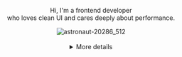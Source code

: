 <div align="center">
    <p>Hi, I'm a frontend developer  <br />
who loves clean UI and cares deeply about performance.</p>
    <img src="https://github.com/user-attachments/assets/4551ca5f-de17-400d-9f90-ea444c4d46d9" alt="astronaut-20286_512" />   
</div>

<br />    

<div align="center">
<details>
  <summary>More details</summary>
  
## Joonho Kim🌴🌞
<!-- ![Juno's GitHub stats](https://github-readme-stats.vercel.app/api?username=Louis-jk&show_icons=true&theme=cobalt2&hide_border=true&border_radius=0&bg_color=0D1117)   -->
<!-- [![Top Langs](https://github-readme-stats.vercel.app/api/top-langs/?username=Louis-jk&layout=compact)](https://github.com/Louis-jk/github-readme-stats)  -->
<!-- [![Top Langs](https://github-readme-stats.vercel.app/api/top-langs/?username=Louis-jk&langs_count=8)](https://github.com/Louis-jk/github-readme-stats) -->


## Skills🏄🏼‍♂️
<!-- ## Programming Languages & Platforms -->
### Most Used Language
![TypeScript](https://img.shields.io/badge/TypeScript-000000.svg?&style=for-the-badge&logo=TypeScript&logoColor=3178C6) 
![JavaScript](https://img.shields.io/badge/JavaScript-000000.svg?&style=for-the-badge&logo=JavaScript&logoColor=#F7DF1E)

 
### Front-End Tech: Main
![React](https://img.shields.io/badge/React-000.svg?&style=for-the-badge&logo=React&logoColor=61dafb)
![Next.js](https://img.shields.io/badge/Next.js-000000.svg?&style=for-the-badge&logo=Next.js&logoColor=white)
![PWA](https://img.shields.io/badge/pwa-000000.svg?&style=for-the-badge&logo=pwa&logoColor=5A0FC8)
![ReactNative](https://img.shields.io/badge/ReactNative-000.svg?&style=for-the-badge&logo=React&logoColor=61dafb)
![Electron](https://img.shields.io/badge/Electron-000.svg?&style=for-the-badge&logo=Electron&logoColor=a0ecfb)
![HTML5](https://img.shields.io/badge/HTML5-000.svg?&style=for-the-badge&logo=HTML5&logoColor=E34F26)
![CSS3](https://img.shields.io/badge/CSS3-000.svg?&style=for-the-badge&logo=CSS3&logoColor=1572B6)
![Jest](https://img.shields.io/badge/jest-000000.svg?&style=for-the-badge&logo=jest&logoColor=C21325)
![ReactQuery](https://img.shields.io/badge/reactquery-000000.svg?&style=for-the-badge&logo=reactquery&logoColor=FF4154)
![Redux](https://img.shields.io/badge/redux-000000.svg?&style=for-the-badge&logo=redux&logoColor=764ABC)
![ReduxSaga](https://img.shields.io/badge/reduxsaga-000000.svg?&style=for-the-badge&logo=reduxsaga&logoColor=999999)
![i18Next](https://img.shields.io/badge/i18next-000000.svg?&style=for-the-badge&logo=i18next&logoColor=26A69A)
![swr](https://img.shields.io/badge/swr-000000.svg?&style=for-the-badge&logo=swr&logoColor=FFFFFF)

<!-- ![React Router](https://img.shields.io/badge/React%20Router-000.svg?&style=for-the-badge&logo=React%20Router&logoColor=CA4245)
![React Query](https://img.shields.io/badge/React%20Query-000.svg?&style=for-the-badge&logo=React%20Query&logoColor=FF4154)
![Redux](https://img.shields.io/badge/Redux-000.svg?&style=for-the-badge&logo=Redux&logoColor=764abd)
![Redux-Saga](https://img.shields.io/badge/Redux-Saga-000.svg?&style=for-the-badge&logo=Redux-Saga&logoColor=86d46b)
![JSON Web Tokens](https://img.shields.io/badge/JSON%20Web%20Tokens-000000.svg?&style=for-the-badge&logo=JSON%20Web%20Tokens&logoColor=white)
![Firebase](https://img.shields.io/badge/Firebase-000.svg?&style=for-the-badge&logo=Firebase&logoColor=FFCA28)
![styled-components](https://img.shields.io/badge/styled-components-000.svg?&style=for-the-badge&logo=styled-components&logoColor=DB7093)
![Sass](https://img.shields.io/badge/Sass-000.svg?&style=for-the-badge&logo=Sass&logoColor=CC6699)
![MUI](https://img.shields.io/badge/MUI-000.svg?&style=for-the-badge&logo=MUI&logoColor=007FFF)
![Bootstrap](https://img.shields.io/badge/Bootstrap-000.svg?&style=for-the-badge&logo=Bootstrap&logoColor=7952B3)
![.ENV](https://img.shields.io/badge/.ENV-000.svg?&style=for-the-badge&logo=.ENV&logoColor=ECD53F)
![Jest](https://img.shields.io/badge/Jest-000.svg?&style=for-the-badge&logo=Jest&logoColor=C21325)
![Testing Library](https://img.shields.io/badge/Testing%20Library-000.svg?&style=for-the-badge&logo=Testing%20Library&logoColor=E33332) -->

### Back-End Experience
![Node.js](https://img.shields.io/badge/Node.js-000.svg?&style=for-the-badge&logo=Node.js&logoColor=339933)
![NestJS](https://img.shields.io/badge/NestJS-000.svg?&style=for-the-badge&logo=NestJS&logoColor=E0234E)
![Express](https://img.shields.io/badge/Express-000.svg?&style=for-the-badge&logo=Express&logoColor=white)
![Go](https://img.shields.io/badge/Golang-000000.svg?&style=for-the-badge&logo=Go&logoColor=04ABD7)
![Nodemon](https://img.shields.io/badge/nodemon-000000.svg?&style=for-the-badge&logo=nodemon&logoColor=76D04B)

<!-- 
![pm2](https://img.shields.io/badge/pm2-000.svg?&style=for-the-badge&logo=pm2&logoColor=2B037A)
![NGINX](https://img.shields.io/badge/NGINX-000.svg?&style=for-the-badge&logo=NGINX&logoColor=009639)   
-->

<!-- ### Database
![MySQL](https://img.shields.io/badge/MySQL-000.svg?&style=for-the-badge&logo=MySQL&logoColor=4479A1)
![MariaDB](https://img.shields.io/badge/MariaDB-000.svg?&style=for-the-badge&logo=MariaDB&logoColor=white)
![MongoDB](https://img.shields.io/badge/MongoDB-000.svg?&style=for-the-badge&logo=MongoDB&logoColor=47A248)
![SQLite](https://img.shields.io/badge/SQLite-000.svg?&style=for-the-badge&logo=SQLite&logoColor=003B57) -->

<!-- 
### Package managers
![npm](https://img.shields.io/badge/npm-000.svg?&style=for-the-badge&logo=npm&logoColor=CB3837)
![Yarn](https://img.shields.io/badge/Yarn-000.svg?&style=for-the-badge&logo=Yarn&logoColor=2C8EBB)
![NuGet](https://img.shields.io/badge/NuGet-000.svg?&style=for-the-badge&logo=NuGet&logoColor=004880) -->


<!-- ### Tools
![iTerm2](https://img.shields.io/badge/iTerm2-000000.svg?&style=for-the-badge&logo=iTerm2&logoColor=56e361)
![Visual Studio Code](https://img.shields.io/badge/Visual%20Studio%20Code-000.svg?&style=for-the-badge&logo=Visual%20Studio%20Code&logoColor=1e76c6)
![Postman](https://img.shields.io/badge/Postman-000.svg?&style=for-the-badge&logo=Postman&logoColor=FF6C37)
![Xcode](https://img.shields.io/badge/Xcode-000.svg?&style=for-the-badge&logo=Xcode&logoColor=147EFB)
![Android Studio](https://img.shields.io/badge/Android%20Studio-000.svg?&style=for-the-badge&logo=Android%20Studio&logoColor=80b04e) -->

  
### Other Experience
![Docker](https://img.shields.io/badge/Docker-000000.svg?&style=for-the-badge&logo=Docker&logoColor=2496ED)
![Amazon AWS](https://img.shields.io/badge/Amazon%20AWS-000.svg?&style=for-the-badge&logo=Amazon%20AWS&logoColor=FF9900)
![Amazon S3](https://img.shields.io/badge/Amazon%20S3-000.svg?&style=for-the-badge&logo=Amazon%20S3&logoColor=569A31)
![Amazon EC2](https://img.shields.io/badge/Amazon%20EC2-000.svg?&style=for-the-badge&logo=Amazon%20EC2&logoColor=FF9900)
![GreenSock](https://img.shields.io/badge/GreenSock-000.svg?&style=for-the-badge&logo=GreenSock&logoColor=88CE02)
![Three.js](https://img.shields.io/badge/Three.js-000000.svg?&style=for-the-badge&logo=Three.js&logoColor=white)
![Fastlane](https://img.shields.io/badge/Fastlane-000000.svg?&style=for-the-badge&logo=Fastlane&logoColor=00F200)
![SQLite](https://img.shields.io/badge/sqlite-000000.svg?&style=for-the-badge&logo=sqlite&logoColor=003B57)
![MariaDB](https://img.shields.io/badge/mariadb-000000.svg?&style=for-the-badge&logo=mariadb&logoColor=003545)
![MySQL](https://img.shields.io/badge/mysql-000000.svg?&style=for-the-badge&logo=mysql&logoColor=4479A1)
![MongoDB](https://img.shields.io/badge/mongodb-000000.svg?&style=for-the-badge&logo=mongodb&logoColor=47A248)


### Collaboration Tools
![Git](https://img.shields.io/badge/Git-000000.svg?&style=for-the-badge&logo=Git&logoColor=F05032)
![GitHub](https://img.shields.io/badge/github-000000.svg?&style=for-the-badge&logo=github&logoColor=3884FF)
![GitLab](https://img.shields.io/badge/gitlab-000000.svg?&style=for-the-badge&logo=gitlab&logoColor=FC6D26)
<!-- 
![WordPress](https://img.shields.io/badge/WordPress-000.svg?&style=for-the-badge&logo=WordPress&logoColor=117ac9)
![CodeIgniter](https://img.shields.io/badge/CodeIgniter-000000.svg?&style=for-the-badge&logo=CodeIgniter&logoColor=EF4223)
![Laravel](https://img.shields.io/badge/Laravel-000000.svg?&style=for-the-badge&logo=Laravel&logoColor=FF2D20)
![Netlify](https://img.shields.io/badge/Netlify-000.svg?&style=for-the-badge&logo=Netlify&logoColor=00C7B7)
![Vercel](https://img.shields.io/badge/Vercel-000000.svg?&style=for-the-badge&logo=Vercel&logoColor=white)
![D3.js](https://img.shields.io/badge/D3.js-000.svg?&style=for-the-badge&logo=D3.js&logoColor=F9A03C)
![Chart.js](https://img.shields.io/badge/Chart.js-000.svg?&style=for-the-badge&logo=Chart.js&logoColor=FF6384)
![Sentry](https://img.shields.io/badge/Sentry-000000.svg?&style=for-the-badge&logo=Sentry&logoColor=362D59)
![React Query](https://img.shields.io/badge/React%20Query-000000.svg?&style=for-the-badge&logo=React%20Query&logoColor=FF4154)
![Three.js](https://img.shields.io/badge/Three.js-000000.svg?&style=for-the-badge&logo=Three.js&logoColor=white)
![Fastlane](https://img.shields.io/badge/Fastlane-000000.svg?&style=for-the-badge&logo=Fastlane&logoColor=00F200)
![Docker](https://img.shields.io/badge/Docker-000000.svg?&style=for-the-badge&logo=Docker&logoColor=2496ED)
![Amazon AWS](https://img.shields.io/badge/Amazon%20AWS-000.svg?&style=for-the-badge&logo=Amazon%20AWS&logoColor=FF9900)
![Amazon S3](https://img.shields.io/badge/Amazon%20S3-000.svg?&style=for-the-badge&logo=Amazon%20S3&logoColor=569A31)
![Amazon EC2](https://img.shields.io/badge/Amazon%20EC2-000.svg?&style=for-the-badge&logo=Amazon%20EC2&logoColor=FF9900)
![GreenSock](https://img.shields.io/badge/GreenSock-000.svg?&style=for-the-badge&logo=GreenSock&logoColor=88CE02) -->



<!--### Learnings
![Go](https://img.shields.io/badge/Golang-000000.svg?&style=for-the-badge&logo=Go&logoColor=04ABD7)
![Linux](https://img.shields.io/badge/Linux-000000.svg?&style=for-the-badge&logo=Linux&logoColor=FCC624)
![Prisma](https://img.shields.io/badge/Prisma-000000.svg?&style=for-the-badge&logo=Prisma&logoColor=2D3748)
![GNU Bash](https://img.shields.io/badge/GNU%20Bash-000000.svg?&style=for-the-badge&logo=GNU%20Bash&logoColor=white)
 ![Spring](https://img.shields.io/badge/Spring-6DB33F.svg?&style=for-the-badge&logo=Spring&logoColor=white)
![NestJS](https://img.shields.io/badge/NestJS-E0234E.svg?&style=for-the-badge&logo=NestJS&logoColor=white)
![.NET](https://img.shields.io/badge/.NET-512BD4.svg?&style=for-the-badge&logo=.NET&logoColor=white)
![Redis](https://img.shields.io/badge/Redis-DC382D.svg?&style=for-the-badge&logo=Redis&logoColor=white)
![C++](https://img.shields.io/badge/C++-00599C.svg?&style=for-the-badge&logo=C++&logoColor=white)
![ReactiveX](https://img.shields.io/badge/ReactiveX.js-B7178C.svg?&style=for-the-badge&logo=ReactiveX&logoColor=white)
 -->


### Activity
![Slack](https://img.shields.io/badge/Slack-000.svg?&style=for-the-badge&logo=Slack&logoColor=4A154B)
![Discord](https://img.shields.io/badge/discord-000.svg?&style=for-the-badge&logo=discord&logoColor=5865F2)
![GoogleMeet](https://img.shields.io/badge/googlemeet-000.svg?&style=for-the-badge&logo=googlemeet&logoColor=00897B)
![MicrosoftTeams](https://img.shields.io/badge/microsoftteams-000.svg?&style=for-the-badge&logo=microsoftteams&logoColor=6264A7)
![Stack Overflow](https://img.shields.io/badge/Stack%20Overflow-000.svg?&style=for-the-badge&logo=Stack%20Overflow&logoColor=f2740e)

</details>
</div>
